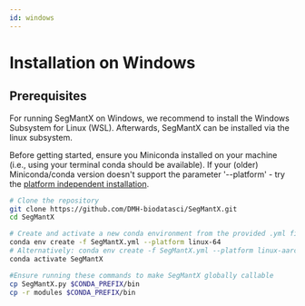 ```yaml
---
id: windows
---
```


# Installation on Windows

## Prerequisites
For running SegMantX on Windows, we recommend to install the Windows Subsystem for Linux (WSL). Afterwards, SegMantX can be installed via the linux subsystem.

Before getting started, ensure you Miniconda installed on your machine (i.e., using your terminal conda should be available).
If your (older) Miniconda/conda version doesn't support the parameter '--platform' - try the [platform independent installation](https://dmh-biodatasci.github.io/SegMantX/installation/independent.html).

```bash
# Clone the repository
git clone https://github.com/DMH-biodatasci/SegMantX.git
cd SegMantX

# Create and activate a new conda environment from the provided .yml file
conda env create -f SegMantX.yml --platform linux-64
# Alternatively: conda env create -f SegMantX.yml --platform linux-aarch64
conda activate SegMantX

#Ensure running these commands to make SegMantX globally callable
cp SegMantX.py $CONDA_PREFIX/bin
cp -r modules $CONDA_PREFIX/bin
```

